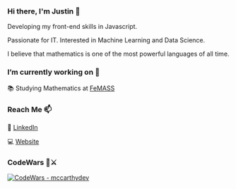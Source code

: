 ### Hi there, I'm Justin 👋

Developing my front-end skills in Javascript.

Passionate for IT. Interested in Machine Learning and Data Science. 

I believe that mathematics is one of the most powerful languages of all time.

### I’m currently working on 🔭

📚 Studying Mathematics at [FeMASS](http://www.macae.rj.gov.br/femass/conteudo/titulo/apresentacao)

### Reach Me 📫

:briefcase: [LinkedIn](https://www.linkedin.com/in/mccarthydev/)

:computer: [Website](https://justinmccarthy.com.br/)

### CodeWars 👀⚔

[![CodeWars - mccarthydev](https://www.codewars.com/users/mccarthydev/badges/small)](https://www.codewars.com/users/mccarthydev)


